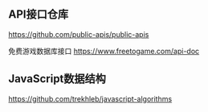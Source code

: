 ## API接口仓库
<https://github.com/public-apis/public-apis>

免费游戏数据库接口
<https://www.freetogame.com/api-doc>

## JavaScript数据结构
<https://github.com/trekhleb/javascript-algorithms>
